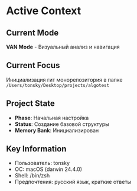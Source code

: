 # Active Context

## Current Mode
**VAN Mode** - Визуальный анализ и навигация

## Current Focus
Инициализация гит монорепозитория в папке `/Users/tonsky/Desktop/projects/algotest`

## Project State
- **Phase**: Начальная настройка
- **Status**: Создание базовой структуры
- **Memory Bank**: Инициализирован

## Key Information
- Пользователь: tonsky
- ОС: macOS (darwin 24.4.0)
- Shell: /bin/zsh
- Предпочтения: русский язык, краткие ответы
